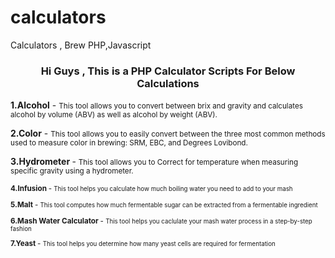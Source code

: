 # calculators
Calculators , Brew PHP,Javascript 
 
 
 <h3><center>Hi Guys , This is a PHP Calculator Scripts For Below Calculations </center></h3>
 
 <b>1.Alcohol</b>     -  <small>This tool allows you to convert between brix and gravity and calculates alcohol by volume (ABV) as well as alcohol by weight (ABV).</small>
 
 <b>2.Color</b>       - <small> This tool allows you to easily convert between the three most common methods used to measure color in brewing: SRM, EBC, and Degrees Lovibond.
 </small>
 
 <b>3.Hydrometer  </b>-  <small>This tool allows you to Correct for temperature when measuring specific gravity using a hydrometer.
 
 <b>4.Infusion    </b>-  <small>This tool helps you calculate how much boiling water you need to add to your mash </small>
 
 <b>5.Malt  </b>      - <small> This tool computes how much fermentable sugar can be extracted from a fermentable ingredient </small>
 
 <b>6.Mash Water Calculator </b>- <small>This tool helps you caclulate your mash water process in a step-by-step fashion </small>
 
 <b>7.Yeast </b>      - <small> This tool helps you determine how many yeast cells are required for fermentation </small>

